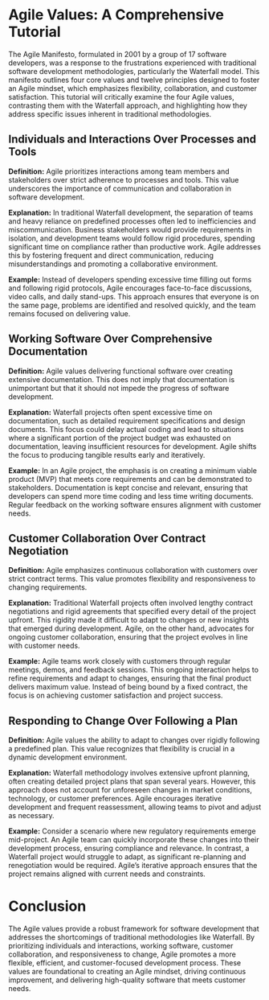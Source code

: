# Agile Values: A Comprehensive Tutorial

The Agile Manifesto, formulated in 2001 by a group of 17 software developers, was a response to the frustrations experienced with traditional software development methodologies, particularly the Waterfall model. This manifesto outlines four core values and twelve principles designed to foster an Agile mindset, which emphasizes flexibility, collaboration, and customer satisfaction. This tutorial will critically examine the four Agile values, contrasting them with the Waterfall approach, and highlighting how they address specific issues inherent in traditional methodologies.

## Individuals and Interactions Over Processes and Tools

**Definition:**
Agile prioritizes interactions among team members and stakeholders over strict adherence to processes and tools. This value underscores the importance of communication and collaboration in software development.

**Explanation:**
In traditional Waterfall development, the separation of teams and heavy reliance on predefined processes often led to inefficiencies and miscommunication. Business stakeholders would provide requirements in isolation, and development teams would follow rigid procedures, spending significant time on compliance rather than productive work. Agile addresses this by fostering frequent and direct communication, reducing misunderstandings and promoting a collaborative environment.

**Example:**
Instead of developers spending excessive time filling out forms and following rigid protocols, Agile encourages face-to-face discussions, video calls, and daily stand-ups. This approach ensures that everyone is on the same page, problems are identified and resolved quickly, and the team remains focused on delivering value.

## Working Software Over Comprehensive Documentation

**Definition:**
Agile values delivering functional software over creating extensive documentation. This does not imply that documentation is unimportant but that it should not impede the progress of software development.

**Explanation:**
Waterfall projects often spent excessive time on documentation, such as detailed requirement specifications and design documents. This focus could delay actual coding and lead to situations where a significant portion of the project budget was exhausted on documentation, leaving insufficient resources for development. Agile shifts the focus to producing tangible results early and iteratively.

**Example:**
In an Agile project, the emphasis is on creating a minimum viable product (MVP) that meets core requirements and can be demonstrated to stakeholders. Documentation is kept concise and relevant, ensuring that developers can spend more time coding and less time writing documents. Regular feedback on the working software ensures alignment with customer needs.

## Customer Collaboration Over Contract Negotiation

**Definition:**
Agile emphasizes continuous collaboration with customers over strict contract terms. This value promotes flexibility and responsiveness to changing requirements.

**Explanation:**
Traditional Waterfall projects often involved lengthy contract negotiations and rigid agreements that specified every detail of the project upfront. This rigidity made it difficult to adapt to changes or new insights that emerged during development. Agile, on the other hand, advocates for ongoing customer collaboration, ensuring that the project evolves in line with customer needs.

**Example:**
Agile teams work closely with customers through regular meetings, demos, and feedback sessions. This ongoing interaction helps to refine requirements and adapt to changes, ensuring that the final product delivers maximum value. Instead of being bound by a fixed contract, the focus is on achieving customer satisfaction and project success.

## Responding to Change Over Following a Plan

**Definition:**
Agile values the ability to adapt to changes over rigidly following a predefined plan. This value recognizes that flexibility is crucial in a dynamic development environment.

**Explanation:**
Waterfall methodology involves extensive upfront planning, often creating detailed project plans that span several years. However, this approach does not account for unforeseen changes in market conditions, technology, or customer preferences. Agile encourages iterative development and frequent reassessment, allowing teams to pivot and adjust as necessary.

**Example:**
Consider a scenario where new regulatory requirements emerge mid-project. An Agile team can quickly incorporate these changes into their development process, ensuring compliance and relevance. In contrast, a Waterfall project would struggle to adapt, as significant re-planning and renegotiation would be required. Agile’s iterative approach ensures that the project remains aligned with current needs and constraints.

# Conclusion

The Agile values provide a robust framework for software development that addresses the shortcomings of traditional methodologies like Waterfall. By prioritizing individuals and interactions, working software, customer collaboration, and responsiveness to change, Agile promotes a more flexible, efficient, and customer-focused development process. These values are foundational to creating an Agile mindset, driving continuous improvement, and delivering high-quality software that meets customer needs.